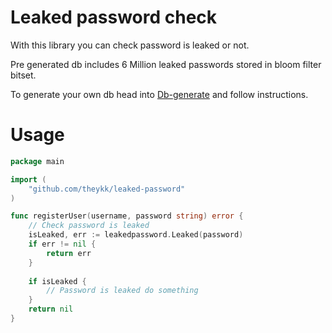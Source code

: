# Leaked password check

With this library you can check password is leaked or not.

Pre generated db includes 6 Million leaked passwords stored in bloom filter bitset.

To generate your own db head into [Db-generate](https://github.com/TheYkk/db-generate) and follow instructions.

# Usage

```go
package main

import (
	"github.com/theykk/leaked-password"
)

func registerUser(username, password string) error {
	// Check password is leaked
	isLeaked, err := leakedpassword.Leaked(password)
	if err != nil {
		return err
	}
		
	if isLeaked {
		// Password is leaked do something
	}
	return nil
}
```